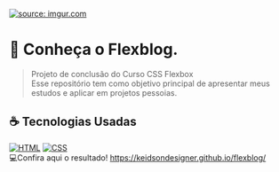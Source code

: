 <a href="https://imgur.com/ZAjPS5g"><img src="https://i.imgur.com/ZAjPS5g.png" title="source: imgur.com" /></a>

# 📱 Conheça o Flexblog.
> Projeto de conclusão do Curso CSS Flexbox <br>
> Esse repositório tem como objetivo principal de apresentar meus estudos e aplicar em projetos pessoias.

## ☕ Tecnologias Usadas

[![HTML](https://img.shields.io/badge/html%20-%23323330.svg?&style=for-the-badge&logo=html&logoColor=black&color=FF8000)](#)
[![CSS](https://img.shields.io/badge/css%20-%23323330.svg?&style=for-the-badge&logo=css&logoColor=black&color=2E64FE)](#)
<br>
💻Confira aqui o resultado!
https://keidsondesigner.github.io/flexblog/
